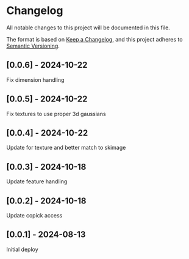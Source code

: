 # Changelog
All notable changes to this project will be documented in this file.

The format is based on [Keep a Changelog](https://keepachangelog.com/en/1.0.0/),
and this project adheres to [Semantic Versioning](https://semver.org/spec/v2.0.0.html).

## [0.0.6] - 2024-10-22
Fix dimension handling

## [0.0.5] - 2024-10-22
Fix textures to use proper 3d gaussians

## [0.0.4] - 2024-10-22
Update for texture and better match to skimage

## [0.0.3] - 2024-10-18
Update feature handling

## [0.0.2] - 2024-10-18
Update copick access

## [0.0.1] - 2024-08-13
Initial deploy
